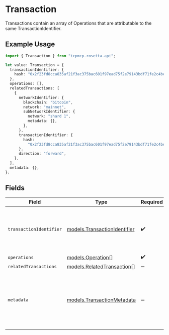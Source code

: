# Transaction

Transactions contain an array of Operations that are attributable to the same TransactionIdentifier.

## Example Usage

```typescript
import { Transaction } from "icpmcp-rosetta-api";

let value: Transaction = {
  transactionIdentifier: {
    hash: "0x2f23fd8cca835af21f3ac375bac601f97ead75f2e79143bdf71fe2c4be043e8f",
  },
  operations: [],
  relatedTransactions: [
    {
      networkIdentifier: {
        blockchain: "bitcoin",
        network: "mainnet",
        subNetworkIdentifier: {
          network: "shard 1",
          metadata: {},
        },
      },
      transactionIdentifier: {
        hash:
          "0x2f23fd8cca835af21f3ac375bac601f97ead75f2e79143bdf71fe2c4be043e8f",
      },
      direction: "forward",
    },
  ],
  metadata: {},
};
```

## Fields

| Field                                                                                                                                                                | Type                                                                                                                                                                 | Required                                                                                                                                                             | Description                                                                                                                                                          | Example                                                                                                                                                              |
| -------------------------------------------------------------------------------------------------------------------------------------------------------------------- | -------------------------------------------------------------------------------------------------------------------------------------------------------------------- | -------------------------------------------------------------------------------------------------------------------------------------------------------------------- | -------------------------------------------------------------------------------------------------------------------------------------------------------------------- | -------------------------------------------------------------------------------------------------------------------------------------------------------------------- |
| `transactionIdentifier`                                                                                                                                              | [models.TransactionIdentifier](../models/transactionidentifier.md)                                                                                                   | :heavy_check_mark:                                                                                                                                                   | The transaction_identifier uniquely identifies a transaction in a particular network and block or in the mempool.                                                    |                                                                                                                                                                      |
| `operations`                                                                                                                                                         | [models.Operation](../models/operation.md)[]                                                                                                                         | :heavy_check_mark:                                                                                                                                                   | N/A                                                                                                                                                                  |                                                                                                                                                                      |
| `relatedTransactions`                                                                                                                                                | [models.RelatedTransaction](../models/relatedtransaction.md)[]                                                                                                       | :heavy_minus_sign:                                                                                                                                                   | N/A                                                                                                                                                                  |                                                                                                                                                                      |
| `metadata`                                                                                                                                                           | [models.TransactionMetadata](../models/transactionmetadata.md)                                                                                                       | :heavy_minus_sign:                                                                                                                                                   | Transactions that are related to other transactions (like a cross-shard transaction) should include the tranaction_identifier of these transactions in the metadata. | {<br/>"size": 12378,<br/>"lockTime": 1582272577<br/>}                                                                                                                |
